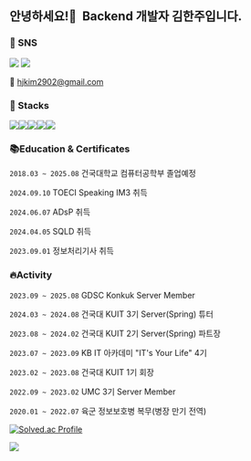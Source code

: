 ## 안녕하세요!🙌  Backend 개발자 김한주입니다.

### 🤝 SNS
<a href="https://leapday.tistory.com/" target="_blank"><img src="https://img.shields.io/badge/Tistory-000000?style=flat-square&logo=Tistory&logoColor=white"/></a>
<a href="https://www.instagram.com/1week_0/" target="_blank"><img src="https://img.shields.io/badge/Instagram-E4405F?style=flat-square&logo=Instagram&logoColor=white"/></a>

📧 hjkim2902@gmail.com

### 🙋 Stacks

<img src="https://img.shields.io/badge/spring-6DB33F?style=for-the-badge&logo=spring&logoColor=white"/><img src="https://img.shields.io/badge/SpringBoot-6DB33F?style=for-the-badge&logo=Spring&logoColor=white"/><img src="https://img.shields.io/badge/mysql-4479A1?style=for-the-badge&logo=mysql&logoColor=white"/><img src="https://img.shields.io/badge/aws-232F3E?style=for-the-badge&logo=amazonaws&logoColor=white"/><img src="https://img.shields.io/badge/IntelliJ IDEA-important?style=for-the-badge&logo=IntelliJ-IDEA&logoColor=#181717"/>


### 📚**Education & Certificates**

`2018.03 ~ 2025.08` 건국대학교 컴퓨터공학부 졸업예정

`2024.09.10` TOECI Speaking IM3 취득

`2024.06.07` ADsP 취득

`2024.04.05` SQLD 취득

`2023.09.01` 정보처리기사 취득

### 🔥**Activity**

`2023.09 ~ 2025.08` GDSC Konkuk Server Member

`2024.03 ~ 2024.08` 건국대 KUIT 3기 Server(Spring) 튜터

`2023.08 ~ 2024.02` 건국대 KUIT 2기 Server(Spring) 파트장

`2023.07 ~ 2023.09` KB IT 아카데미 "IT's Your Life" 4기

`2023.02 ~ 2023.08` 건국대 KUIT 1기 회장

`2022.09 ~ 2023.02` UMC 3기 Server Member

`2020.01 ~ 2022.07` 육군 정보보호병 복무(병장 만기 전역)

[![Solved.ac Profile](http://mazassumnida.wtf/api/generate_badge?boj=rlagkswn00)](https://solved.ac/rlagkswn00)

![](https://github-readme-stats.vercel.app/api?username=rlagkswn00&show_icons=true)
